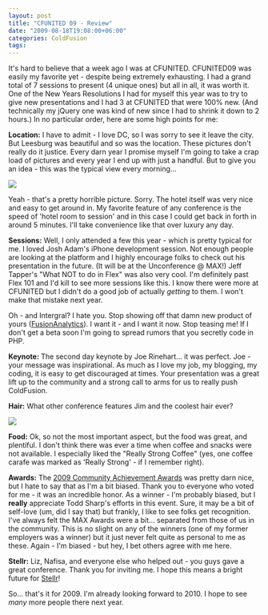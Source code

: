 ```yaml
---
layout: post
title: "CFUNITED 09 - Review"
date: "2009-08-18T19:08:00+06:00"
categories: ColdFusion 
tags: 
---
```


It's hard to believe that a week ago I was at CFUNITED. CFUNITED09 was easily my favorite yet - despite being extremely exhausting. I had a grand total of 7 sessions to present (4 unique ones) but all in all, it was worth it. One of the New Years Resolutions I had for myself this year was to try to give new presentations and I had 3 at CFUNITED that were 100% new. (And technically my jQuery one was kind of new since I had to shrink it down to 2 hours.) In no particular order, here are some high points for me:

<b>Location:</b> I have to admit - I love DC, so I was sorry to see it leave the city. But Leesburg was beautiful and so was the location. These pictures don't really do it justice. Every darn year I promise myself I'm going to take a crap load of pictures and every year I end up with just a handful. But to give you an idea - this was the typical view every morning...

<img src="https://static.raymondcamden.com/images/view.jpg" />

Yeah - that's a pretty horrible picture. Sorry. The hotel itself was very nice and easy to get around in. My favorite feature of any conference is the speed of 'hotel room to session' and in this case I could get back in forth in around 5 minutes. I'll take convenience like that over luxury any day. 

<b>Sessions:</b> Well, I only attended a few this year - which is pretty typical for me. I loved Josh Adam's iPhone development session. Not enough people are looking at the platform and I highly encourage folks to check out his presentation in the future. (It will be at the Unconference @ MAX!) Jeff Tapper's "What NOT to do in Flex" was also very cool. I'm definitely past Flex 101 and I'd kill to see more sessions like this. I know there were more at CFUNITED but I didn't do a good job of actually <i>getting</i> to them. I won't make that mistake next year. 

Oh - and Intergral? I hate you. Stop showing off that damn new product of yours (<a href="http://www.fusion-reactor.com/labs/analytics.cfm">FusionAnalytics</a>). I want it - and I want it now. Stop teasing me! If I don't get a beta soon I'm going to spread rumors that you secretly code in PHP.

<b>Keynote:</b> The second day keynote by Joe Rinehart... it was perfect. Joe - your message was inspirational. As much as I love my job, my blogging, my coding, it is easy to get discouraged at times. Your presentation was a great lift up to the community and a strong call to arms for us to really push ColdFusion. 

<b>Hair:</b> What other conference features Jim and the coolest hair ever?

<img src="https://static.raymondcamden.com/images/cfjedi/hair.jpg" />

<b>Food:</b> Ok, so not the most important aspect, but the food was great, and plentiful. I don't think there was ever a time when coffee and snacks were not available. I especially liked the "Really Strong Coffee" (yes, one coffee carafe was marked as 'Really Strong' - if I remember right).

<b>Awards:</b> The <a href="http://cfsilence.com/blog/client/index.cfm/2009/8/13/2009-Community-Achievement-Award-Winners">2009 Community Achievement Awards</a> was pretty darn nice, but I hate to say that as I'm a bit biased. Thank you to everyone who voted for me - it was an incredible honor. As a winner - I'm probably biased, but I <b>really</b> appreciate Todd Sharp's efforts in this event. Sure, it may be a bit of self-love (um, did I say that) but frankly, I like to see folks get recognition. I've always felt the MAX Awards were a bit... separated from those of us in the community. This is no slight on any of the winners (one of my former employers was a winner) but it just never felt quite as personal to me as these. Again - I'm biased - but hey, I bet others agree with me here.

<b>Stellr:</b> Liz, Nafisa, and everyone else who helped out - you guys gave a great conference. Thank you for inviting me. I hope this means a bright future for <a href="http://stellr.com/">Stellr</a>!

So... that's it for 2009. I'm already looking forward to 2010. I hope to see <i>many</i> more people there next year.